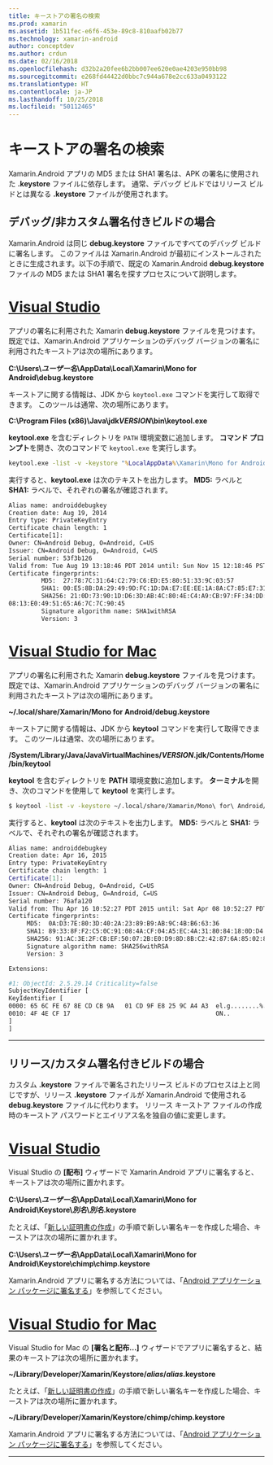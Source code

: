 ```yaml
---
title: キーストアの署名の検索
ms.prod: xamarin
ms.assetid: 1b511fec-e6f6-453e-89c8-810aafb02b77
ms.technology: xamarin-android
author: conceptdev
ms.author: crdun
ms.date: 02/16/2018
ms.openlocfilehash: d32b2a20fee6b2bb007ee620e0ae4203e950bb98
ms.sourcegitcommit: e268fd44422d0bbc7c944a678e2cc633a0493122
ms.translationtype: HT
ms.contentlocale: ja-JP
ms.lasthandoff: 10/25/2018
ms.locfileid: "50112465"
---
```

# <a name="finding-your-keystores-signature"></a>キーストアの署名の検索

Xamarin.Android アプリの MD5 または SHA1 署名は、APK の署名に使用された **.keystore** ファイルに依存します。 通常、デバッグ ビルドではリリース ビルドとは異なる **.keystore** ファイルが使用されます。

## <a name="for-debug--non-custom-signed-builds"></a>デバッグ/非カスタム署名付きビルドの場合

Xamarin.Android は同じ **debug.keystore** ファイルですべてのデバッグ ビルドに署名します。 このファイルは Xamarin.Android が最初にインストールされたときに生成されます。以下の手順で、既定の Xamarin.Android **debug.keystore** ファイルの MD5 または SHA1 署名を探すプロセスについて説明します。

# <a name="visual-studiotabwindows"></a>[Visual Studio](#tab/windows)

アプリの署名に利用された Xamarin **debug.keystore** ファイルを見つけます。 既定では、Xamarin.Android アプリケーションのデバッグ バージョンの署名に利用されたキーストアは次の場所にあります。

**C:\\Users\\*ユーザー名*\\AppData\\Local\\Xamarin\\Mono for Android\\debug.keystore**

キーストアに関する情報は、JDK から `keytool.exe` コマンドを実行して取得できます。 このツールは通常、次の場所にあります。

**C:\\Program Files (x86)\\Java\\jdk*VERSION*\\bin\\keytool.exe**

**keytool.exe** を含むディレクトリを `PATH` 環境変数に追加します。
**コマンド プロンプト**を開き、次のコマンドで `keytool.exe` を実行します。

```cmd
keytool.exe -list -v -keystore "%LocalAppData%\Xamarin\Mono for Android\debug.keystore" -alias androiddebugkey -storepass android -keypass android
```

実行すると、**keytool.exe** は次のテキストを出力します。 **MD5:** ラベルと **SHA1:** ラベルで、それぞれの署名が確認されます。

```cmd
Alias name: androiddebugkey
Creation date: Aug 19, 2014
Entry type: PrivateKeyEntry
Certificate chain length: 1
Certificate[1]:
Owner: CN=Android Debug, O=Android, C=US
Issuer: CN=Android Debug, O=Android, C=US
Serial number: 53f3b126
Valid from: Tue Aug 19 13:18:46 PDT 2014 until: Sun Nov 15 12:18:46 PST 2043
Certificate fingerprints:
         MD5:  27:78:7C:31:64:C2:79:C6:ED:E5:80:51:33:9C:03:57
         SHA1: 00:E5:8B:DA:29:49:9D:FC:1D:DA:E7:EE:EE:1A:8A:C7:85:E7:31:23
         SHA256: 21:0D:73:90:1D:D6:3D:AB:4C:80:4E:C4:A9:CB:97:FF:34:DD:B4:42:FC:
08:13:E0:49:51:65:A6:7C:7C:90:45
         Signature algorithm name: SHA1withRSA
         Version: 3
```


# <a name="visual-studio-for-mactabmacos"></a>[Visual Studio for Mac](#tab/macos)

アプリの署名に利用された Xamarin **debug.keystore** ファイルを見つけます。 既定では、Xamarin.Android アプリケーションのデバッグ バージョンの署名に利用されたキーストアは次の場所にあります。

**~/.local/share/Xamarin/Mono for Android/debug.keystore**


キーストアに関する情報は、JDK から **keytool** コマンドを実行して取得できます。 このツールは通常、次の場所にあります。

**/System/Library/Java/JavaVirtualMachines/*VERSION*.jdk/Contents/Home/bin/keytool**

**keytool** を含むディレクトリを **PATH** 環境変数に追加します。
**ターミナル**を開き、次のコマンドを使用して **keytool** を実行します。

```bash
$ keytool -list -v -keystore ~/.local/share/Xamarin/Mono\ for\ Android/debug.keystore -alias androiddebugkey -storepass android -keypass android
```

実行すると、**keytool** は次のテキストを出力します。 **MD5:** ラベルと **SHA1:** ラベルで、それぞれの署名が確認されます。

```bash
Alias name: androiddebugkey
Creation date: Apr 16, 2015
Entry type: PrivateKeyEntry
Certificate chain length: 1
Certificate[1]:
Owner: CN=Android Debug, O=Android, C=US
Issuer: CN=Android Debug, O=Android, C=US
Serial number: 76afa120
Valid from: Thu Apr 16 10:52:27 PDT 2015 until: Sat Apr 08 10:52:27 PDT 2045
Certificate fingerprints:
     MD5:  0A:D3:7E:80:3D:40:2A:23:89:B9:AB:9C:4B:B6:63:36
     SHA1: 89:33:8F:F2:C5:0C:91:08:4A:CF:04:A5:EC:4A:31:80:84:18:0D:D4
     SHA256: 91:AC:3E:2F:CB:EF:50:07:2B:E0:D9:8D:8B:C2:42:87:6A:85:02:86:EB:44:84:10:34:02:ED:35:CE:C6:38:47
     Signature algorithm name: SHA256withRSA
     Version: 3

Extensions:

#1: ObjectId: 2.5.29.14 Criticality=false
SubjectKeyIdentifier [
KeyIdentifier [
0000: 65 6C FE 67 8E CD CB 9A   01 CD 9F E8 25 9C A4 A3  el.g........%...
0010: 4F 4E CF 17                                        ON..
]
]
```

-----

## <a name="for-release--custom-signed-builds"></a>リリース/カスタム署名付きビルドの場合

カスタム **.keystore** ファイルで署名されたリリース ビルドのプロセスは上と同じですが、リリース **.keystore** ファイルが Xamarin.Android で使用される **debug.keystore** ファイルに代わります。 リリース キーストア ファイルの作成時のキーストア パスワードとエイリアス名を独自の値に変更します。

# <a name="visual-studiotabwindows"></a>[Visual Studio](#tab/windows)

Visual Studio の **[配布]** ウィザードで Xamarin.Android アプリに署名すると、キーストアは次の場所に置かれます。

**C:\\Users\\*ユーザー名*\\AppData\\Local\\Xamarin\\Mono for Android\\Keystore\\*別名*\\*別名*.keystore**

たとえば、「[新しい証明書の作成](~/android/deploy-test/signing/index.md#newcertvs)」の手順で新しい署名キーを作成した場合、キーストアは次の場所に置かれます。

**C:\\Users\\*ユーザー名*\\AppData\\Local\\Xamarin\\Mono for Android\\Keystore\\chimp\\chimp.keystore**

Xamarin.Android アプリに署名する方法については、「[Android アプリケーション パッケージに署名する](~/android/deploy-test/signing/index.md)」を参照してください。


# <a name="visual-studio-for-mactabmacos"></a>[Visual Studio for Mac](#tab/macos)

Visual Studio for Mac の **[署名と配布...]** ウィザードでアプリに署名すると、結果のキーストアは次の場所に置かれます。

**~/Library/Developer/Xamarin/Keystore/*alias*/*alias*.keystore**

たとえば、「[新しい証明書の作成](~/android/deploy-test/signing/index.md#newcertxs)」の手順で新しい署名キーを作成した場合、キーストアは次の場所に置かれます。

**~/Library/Developer/Xamarin/Keystore/chimp/chimp.keystore**

Xamarin.Android アプリに署名する方法については、「[Android アプリケーション パッケージに署名する](~/android/deploy-test/signing/index.md)」を参照してください。


-----

